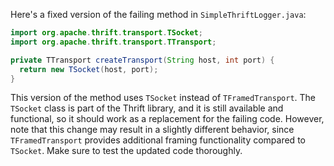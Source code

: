 Here's a fixed version of the failing method in `SimpleThriftLogger.java`:

```java
import org.apache.thrift.transport.TSocket;
import org.apache.thrift.transport.TTransport;

private TTransport createTransport(String host, int port) {
  return new TSocket(host, port);
}
```

This version of the method uses `TSocket` instead of `TFramedTransport`. The `TSocket` class is part of the Thrift library, and it is still available and functional, so it should work as a replacement for the failing code. However, note that this change may result in a slightly different behavior, since `TFramedTransport` provides additional framing functionality compared to `TSocket`. Make sure to test the updated code thoroughly.